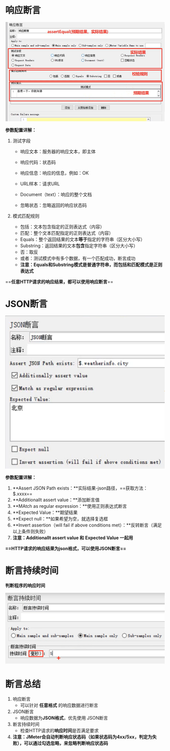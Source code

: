 # 响应断言

![image-20220625161903708](https://raw.githubusercontent.com/wongzz0019/blog/master/JMeter/img/image-20220625161903708.png)

**参数配置详解：**

1. 测试字段

   - 响应文本：服务器的响应文本，即主体

   - 响应代码：状态码

   - 响应信息：响应的信息，例如：OK

   - URL样本：请求URL

   - Document（text）：响应的整个文档

   - 忽略状态：忽略返回的响应状态码

2. 模式匹配规则

   - 包括：文本包含指定的正则表达式（内容）
   - 匹配：整个文本匹配指定的正则表达式（内容）
   - Equals：整个返回结果的文本**等于**指定的字符串（区分大小写）
   - Substring：返回结果的文本**包含**指定字符串（区分大小写）
   - 否：取反
   - 或者：测试模式中有多个数据，有一个匹配成功，断言成功
   - **注意：Equals和Substring模式是普通字符串，而包括和匹配模式是正则表达式**

==**任意HTTP请求的响应结果，都可以使用响应断言**==



# JSON断言

![image-20220625163444273](https://raw.githubusercontent.com/wongzz0019/blog/master/JMeter/img/image-20220625163444273.png)

**参数配置详解：**

1. **Assert JSON Path exists：**实际结果-json路径，==获取方法：$.xxxx==
2. **Additionallt assert value：**添加断言值
3. **MAtch as regular expression：**使用正则表达式断言
4. **Expected Value：**期望结果
5. **Expect null：**如果希望为空，就选择复选框
6. **Invert assertion（will fail if above conditions met）：**反转断言（满足以上条件则失败）
7. **注意：Additionallt assert value 和 Expected Value 一起用**

**==HTTP请求的响应结果为json格式，可以使用JSON断言==**



# 断言持续时间

**判断程序的响应时间**

![image-20220625164728657](https://raw.githubusercontent.com/wongzz0019/blog/master/JMeter/img/image-20220625164728657.png)



# 断言总结

1. 响应断言
   - 可以针对 **任意格式** 的响应数据进行断言
2. JSON断言
   - 响应数据为**JSON格式**，优先使用 JSON断言
3. 断言持续时间
   - 检查HTTP请求的**响应时间**是否满足要求
4. **注意：JMeter会自动判断响应状态码（如果状态码为4xx/5xx，判定为失败），可以通过勾选忽略，来忽略判断响应状态码**